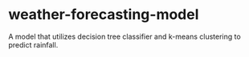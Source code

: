 # weather-forecasting-model
A model that utilizes decision tree classifier and k-means clustering to predict rainfall.
